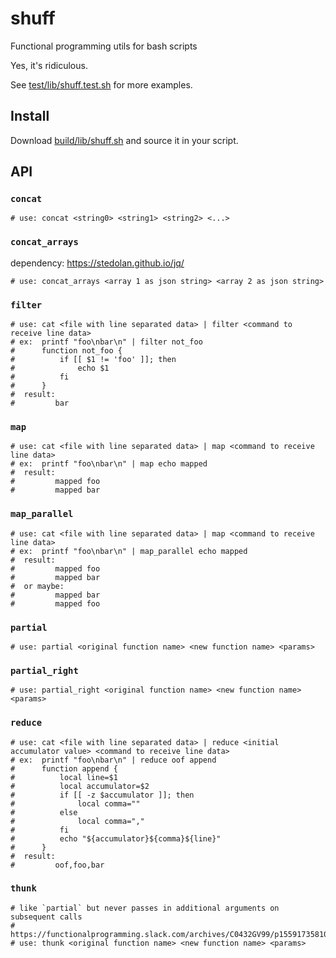 # shuff

Functional programming utils for bash scripts

Yes, it's ridiculous.

See [test/lib/shuff.test.sh](test/lib/shuff.test.sh) for more examples.

## Install

Download [build/lib/shuff.sh](build/lib/shuff.sh) and source it in your script.

## API

### `concat`

```shell
# use: concat <string0> <string1> <string2> <...>
```

### `concat_arrays`

dependency: https://stedolan.github.io/jq/

```shell
# use: concat_arrays <array 1 as json string> <array 2 as json string>
```

### `filter`

```shell
# use: cat <file with line separated data> | filter <command to receive line data>
# ex:  printf "foo\nbar\n" | filter not_foo
#      function not_foo {
#          if [[ $1 != 'foo' ]]; then
#              echo $1
#          fi
#      }
#  result:
#         bar
```

### `map`

```shell
# use: cat <file with line separated data> | map <command to receive line data>
# ex:  printf "foo\nbar\n" | map echo mapped
#  result:
#         mapped foo
#         mapped bar
```

### `map_parallel`

```shell
# use: cat <file with line separated data> | map <command to receive line data>
# ex:  printf "foo\nbar\n" | map_parallel echo mapped
#  result:
#         mapped foo
#         mapped bar
#  or maybe:
#         mapped bar
#         mapped foo
```

### `partial`

```shell
# use: partial <original function name> <new function name> <params>
```

### `partial_right`

```shell
# use: partial_right <original function name> <new function name> <params>
```

### `reduce`

```shell
# use: cat <file with line separated data> | reduce <initial accumulator value> <command to receive line data>
# ex:  printf "foo\nbar\n" | reduce oof append
#      function append {
#          local line=$1
#          local accumulator=$2
#          if [[ -z $accumulator ]]; then
#              local comma=""
#          else
#              local comma=","
#          fi
#          echo "${accumulator}${comma}${line}"
#      }
#  result:
#         oof,foo,bar
```

### `thunk`

```shell
# like `partial` but never passes in additional arguments on subsequent calls
# https://functionalprogramming.slack.com/archives/C0432GV99/p1559173581072200
# use: thunk <original function name> <new function name> <params>
```
